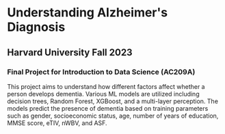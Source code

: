 # Understanding Alzheimer's Diagnosis
## Harvard University Fall 2023 
### Final Project for Introduction to Data Science (AC209A)

This project aims to understand how different factors affect whether a person develops dementia. 
Various ML models are utilized including decision trees, Random Forest, XGBoost, and a multi-layer perception. 
The models predict the presence of dementia based on training parameters such as gender, socioeconomic status, age, number of years of education, MMSE score, eTIV, nWBV, and ASF.
